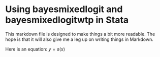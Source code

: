 # Using bayesmixedlogit and bayesmixedlogitwtp in Stata

This markdown file is designed to make things a bit more readable. The hope is that it will also give me a leg up on writing things in Markdown. 

Here is an equation: $y=s(x)$



